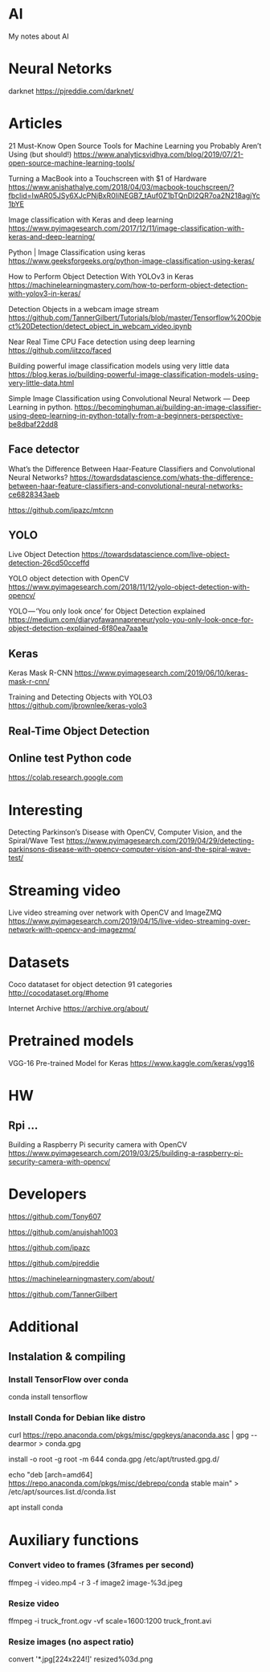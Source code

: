 # AI
My notes about AI

# Neural Netorks

darknet https://pjreddie.com/darknet/

# Articles

21 Must-Know Open Source Tools for Machine Learning you Probably Aren’t Using (but should!) https://www.analyticsvidhya.com/blog/2019/07/21-open-source-machine-learning-tools/

Turning a MacBook into a Touchscreen with $1 of Hardware https://www.anishathalye.com/2018/04/03/macbook-touchscreen/?fbclid=IwAR05JSy6XJcPNjBxR0IiNEGB7_tAuf0Z1bTQnDI2QR7oa2N218agjYc1bYE

Image classification with Keras and deep learning https://www.pyimagesearch.com/2017/12/11/image-classification-with-keras-and-deep-learning/

Python | Image Classification using keras https://www.geeksforgeeks.org/python-image-classification-using-keras/

How to Perform Object Detection With YOLOv3 in Keras https://machinelearningmastery.com/how-to-perform-object-detection-with-yolov3-in-keras/

Detection Objects in a webcam image stream https://github.com/TannerGilbert/Tutorials/blob/master/Tensorflow%20Object%20Detection/detect_object_in_webcam_video.ipynb

Near Real Time CPU Face detection using deep learning https://github.com/iitzco/faced

Building powerful image classification models using very little data https://blog.keras.io/building-powerful-image-classification-models-using-very-little-data.html

Simple Image Classification using Convolutional Neural Network — Deep Learning in python. https://becominghuman.ai/building-an-image-classifier-using-deep-learning-in-python-totally-from-a-beginners-perspective-be8dbaf22dd8

## Face detector

What’s the Difference Between Haar-Feature Classifiers and Convolutional Neural Networks? https://towardsdatascience.com/whats-the-difference-between-haar-feature-classifiers-and-convolutional-neural-networks-ce6828343aeb

https://github.com/ipazc/mtcnn

## YOLO

Live Object Detection https://towardsdatascience.com/live-object-detection-26cd50cceffd

YOLO object detection with OpenCV https://www.pyimagesearch.com/2018/11/12/yolo-object-detection-with-opencv/

YOLO — ‘You only look once’ for Object Detection explained https://medium.com/diaryofawannapreneur/yolo-you-only-look-once-for-object-detection-explained-6f80ea7aaa1e

## Keras

Keras Mask R-CNN https://www.pyimagesearch.com/2019/06/10/keras-mask-r-cnn/

Training and Detecting Objects with YOLO3 https://github.com/jbrownlee/keras-yolo3

## Real-Time Object Detection

## 

## Online test Python code

https://colab.research.google.com

# Interesting

Detecting Parkinson’s Disease with OpenCV, Computer Vision, and the Spiral/Wave Test https://www.pyimagesearch.com/2019/04/29/detecting-parkinsons-disease-with-opencv-computer-vision-and-the-spiral-wave-test/

# Streaming video

Live video streaming over network with OpenCV and ImageZMQ https://www.pyimagesearch.com/2019/04/15/live-video-streaming-over-network-with-opencv-and-imagezmq/

# Datasets

Coco datataset for object detection 91 categories http://cocodataset.org/#home

Internet Archive https://archive.org/about/

# Pretrained models

VGG-16 Pre-trained Model for Keras https://www.kaggle.com/keras/vgg16

# HW

## Rpi ...

Building a Raspberry Pi security camera with OpenCV https://www.pyimagesearch.com/2019/03/25/building-a-raspberry-pi-security-camera-with-opencv/

# Developers

https://github.com/Tony607

https://github.com/anujshah1003

https://github.com/ipazc

https://github.com/pjreddie

https://machinelearningmastery.com/about/

https://github.com/TannerGilbert

# Additional

## Instalation & compiling

### Install TensorFlow over conda

conda install tensorflow

### Install Conda for Debian like distro

curl https://repo.anaconda.com/pkgs/misc/gpgkeys/anaconda.asc | gpg --dearmor > conda.gpg

install -o root -g root -m 644 conda.gpg /etc/apt/trusted.gpg.d/

echo "deb [arch=amd64] https://repo.anaconda.com/pkgs/misc/debrepo/conda stable main" > /etc/apt/sources.list.d/conda.list

apt install conda

# Auxiliary functions

### Convert video to frames (3frames per second)

ffmpeg -i video.mp4 -r 3 -f image2 image-%3d.jpeg

### Resize video

ffmpeg -i truck_front.ogv -vf scale=1600:1200 truck_front.avi

### Resize images (no aspect ratio)

convert '*.jpg[224x224!]' resized%03d.png

